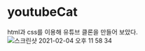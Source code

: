 # youtubeCat
html과 css를 이용해 유튜브 클론을 만들어 보았다.
![스크린샷 2021-02-04 오후 11 58 34](https://user-images.githubusercontent.com/40671240/106910978-15bc5300-6745-11eb-8b7c-4ecbfae184e5.png)
